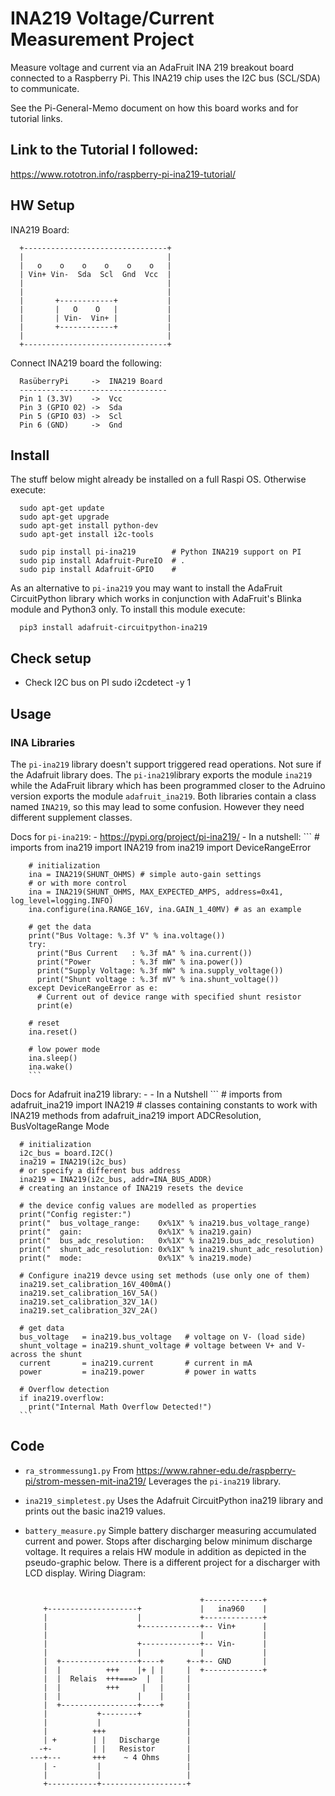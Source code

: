 # INA219 Voltage/Current Measurement Project
  Measure voltage and current via an AdaFruit INA 219 breakout board connected
  to a Raspberry Pi.
  This INA219 chip uses the I2C bus (SCL/SDA) to communicate.

  See the Pi-General-Memo document on how this board works and for tutorial
  links.

## Link to the Tutorial I followed:
  https://www.rototron.info/raspberry-pi-ina219-tutorial/

## HW Setup
  INA219 Board:

  ```
    +--------------------------------+
    |                                |
    |   o    o    o    o    o    o   |
    | Vin+ Vin-  Sda  Scl  Gnd  Vcc  |
    |                                |
    |                                |
    |       +------------+           |
    |       |   O    O   |           |
    |       | Vin-  Vin+ |           |
    |       +------------+           |
    |                                |
    +--------------------------------+

  ```

  Connect INA219 board the following:

  ```
    RasüberryPi     ->  INA219 Board
    ---------------------------------
    Pin 1 (3.3V)    ->  Vcc
    Pin 3 (GPIO 02) ->  Sda
    Pin 5 (GPIO 03) ->  Scl
    Pin 6 (GND)     ->  Gnd

  ```    

## Install

  The stuff below might already be installed on a full Raspi OS.
  Otherwise execute:
  ```
    sudo apt-get update
    sudo apt-get upgrade
    sudo apt-get install python-dev
    sudo apt-get install i2c-tools

    sudo pip install pi-ina219        # Python INA219 support on PI
    sudo pip install Adafruit-PureIO  # .
    sudo pip install Adafruit-GPIO    #
  ```

  As an alternative to `pi-ina219` you may want to install the AdaFruit
  CircuitPython library which works in conjunction with AdaFruit's Blinka module
  and Python3 only.
  To install this module execute:
  ```
    pip3 install adafruit-circuitpython-ina219
  ```

## Check setup

  - Check I2C bus on PI
       sudo i2cdetect -y 1

## Usage

### INA Libraries
  The `pi-ina219` library doesn't support triggered read operations. Not sure if
  the Adafruit library does.
  The `pi-ina219`library exports the module `ina219` while the AdaFruit library
  which has been programmed closer to the Adruino version exports the
  module `adafruit_ina219`.
  Both libraries contain a class named `INA219`, so this may lead to some
  confusion. However they need different supplement classes.

  Docs for `pi-ina219`:
    - https://pypi.org/project/pi-ina219/
    - In a nutshell:
        ```
        # imports
        from ina219 import INA219
        from ina219 import DeviceRangeError

        # initialization
        ina = INA219(SHUNT_OHMS) # simple auto-gain settings
        # or with more control
        ina = INA219(SHUNT_OHMS, MAX_EXPECTED_AMPS, address=0x41, log_level=logging.INFO)
        ina.configure(ina.RANGE_16V, ina.GAIN_1_40MV) # as an example

        # get the data
        print("Bus Voltage: %.3f V" % ina.voltage())
        try:
          print("Bus Current   : %.3f mA" % ina.current())
          print("Power         : %.3f mW" % ina.power())
          print("Supply Voltage: %.3f mW" % ina.supply_voltage())
          print("Shunt voltage : %.3f mV" % ina.shunt_voltage())
        except DeviceRangeError as e:
          # Current out of device range with specified shunt resistor
          print(e)

        # reset
        ina.reset()

        # low power mode
        ina.sleep()
        ina.wake()
        ```

  Docs for Adafruit ina219 library:
    -
    - In a Nutshell
      ```
      # imports
      from adafruit_ina219 import INA219
      # classes containing constants to work with INA219 methods
      from adafruit_ina219 import ADCResolution, BusVoltageRange Mode

      # initialization
      i2c_bus = board.I2C()
      ina219 = INA219(i2c_bus)
      # or specify a different bus address
      ina219 = INA219(i2c_bus, addr=INA_BUS_ADDR)
      # creating an instance of INA219 resets the device

      # the device config values are modelled as properties
      print("Config register:")
      print("  bus_voltage_range:    0x%1X" % ina219.bus_voltage_range)
      print("  gain:                 0x%1X" % ina219.gain)
      print("  bus_adc_resolution:   0x%1X" % ina219.bus_adc_resolution)
      print("  shunt_adc_resolution: 0x%1X" % ina219.shunt_adc_resolution)
      print("  mode:                 0x%1X" % ina219.mode)

      # Configure ina219 devce using set methods (use only one of them)
      ina219.set_calibration_16V_400mA()
      ina219.set_calibration_16V_5A()
      ina219.set_calibration_32V_1A()
      ina219.set_calibration_32V_2A()

      # get data
      bus_voltage   = ina219.bus_voltage   # voltage on V- (load side)
      shunt_voltage = ina219.shunt_voltage # voltage between V+ and V- across the shunt
      current       = ina219.current       # current in mA
      power         = ina219.power         # power in watts

      # Overflow detection
      if ina219.overflow:
        print("Internal Math Overflow Detected!")
      ```

## Code

  - `ra_strommessung1.py`
    From https://www.rahner-edu.de/raspberry-pi/strom-messen-mit-ina219/
    Leverages the `pi-ina219` library.

  - `ina219_simpletest.py`
    Uses the Adafruit CircuitPython ina219 library and prints out the basic
    ina219 values.

  - `battery_measure.py`
    Simple battery discharger measuring accumulated current and power.
    Stops after discharging below minimum discharge voltage. It requires a
    relais HW module in addition as depicted in the pseudo-graphic below.
    There is a different project for a discharger with LCD display.
    Wiring Diagram:
    ```

                                           +-------------+
        +--------------------+             |   ina960    |
        |                    |             +-------------+
        |                    +-------------+-- Vin+      |
        |                                  |             |
        |                    +-------------+-- Vin-      |
        |                    |             |             |
        |  +-----------------+----+     +--+-- GND       |
        |  |          +++    |+ | |     |  +-------------+
        |  |  Relais  +++===>  |  |     |
        |  |          +++     |   |     |
        |  |                 |    |     |
        |  +-----------------+----+     |
        |           +--------+          |
        |           |                   |
        |          +++                  |
        | +        | |   Discharge      |
       -+-         | |   Resistor       |
     ---+---       +++    ~ 4 Ohms      |
        | -         |                   |
        |           |                   |
        +-----------+-------------------+
    ```
